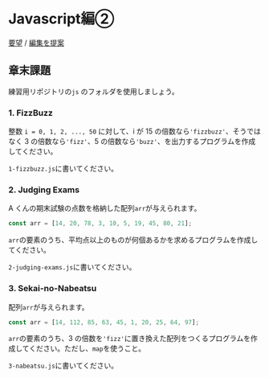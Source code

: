 # Javascript編②

[要望](https://github.com/ebiyuu1121/web-tutorial/issues/new/choose) / [編集を提案](https://github.com/ebiyuu1121/web-tutorial/edit/main/js2.md)

## 章末課題

練習用リポジトリの`js` のフォルダを使用しましょう。

### 1. FizzBuzz

整数 `i = 0, 1, 2, ..., 50` に対して、i が 15 の倍数なら`'fizzbuzz'`、そうではなく 3 の倍数なら`'fizz'`、5 の倍数なら`'buzz'`、を出力するプログラムを作成してください。

`1-fizzbuzz.js`に書いてください。

### 2. Judging Exams

A くんの期末試験の点数を格納した配列`arr`が与えられます。

```js
const arr = [14, 20, 78, 3, 10, 5, 19, 45, 80, 21];
```

`arr`の要素のうち、平均点以上のものが何個あるかを求めるプログラムを作成してください。

`2-judging-exams.js`に書いてください。

### 3. Sekai-no-Nabeatsu

配列`arr`が与えられます。

```js
const arr = [14, 112, 85, 63, 45, 1, 20, 25, 64, 97];
```

`arr`の要素のうち、3 の倍数を`'fizz'`に置き換えた配列をつくるプログラムを作成してください。ただし、`map`を使うこと。

`3-nabeatsu.js`に書いてください。
